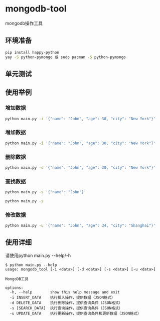 # mongodb-tool

mongodb操作工具

## 环境准备

```bash
pip install happy-python
yay -S python-pymongo 或 sudo pacman -S python-pymongo
```

## 单元测试

## 使用举例

### 增加数据

```bash
python main.py -i '{"name": "John", "age": 30, "city": "New York"}'
```

### 增加数据
```bash
python main.py -i '{"name": "John", "age": 30, "city": "New York"}'
```

### 删除数据
```bash
python main.py -d '{"name": "John", "age": 30, "city": "New York"}'
```

### 查找数据
```bash
python main.py -s '{"name": "John"}'

python main.py -s 
```

### 修改数据
```bash
python main.py -u '{"name": "John", "age": 34, "city": "Shanghai"}'
```

## 使用详细
请使用python main.py --help/-h
```
$ python main.py --help
usage: mongodb_tool [-i <data>] [-d <data>] [-s <data>] [-u <data>]

MongoDB工具

options:
  -h, --help        show this help message and exit
  -i INSERT_DATA    执行插入操作，提供数据（JSON格式）
  -d DELETE_DATA    执行删除操作，提供查询条件（JSON格式）
  -s [SEARCH_DATA]  执行查询操作，提供查询条件（JSON格式）
  -u UPDATE_DATA    执行更新操作，提供查询条件和更新数据（JSON格式）
```
